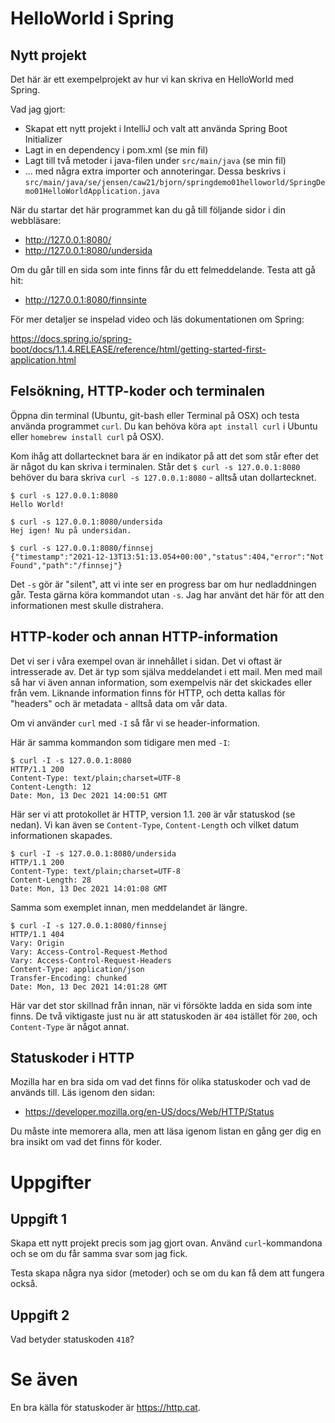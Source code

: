 # HelloWorld i Spring

## Nytt projekt

Det här är ett exempelprojekt av hur vi kan skriva en HelloWorld med Spring.

Vad jag gjort:

* Skapat ett nytt projekt i IntelliJ och valt att använda Spring Boot Initializer
* Lagt in en dependency i pom.xml (se min fil)
* Lagt till två metoder i java-filen under `src/main/java` (se min fil)
* ... med några extra importer och annoteringar. Dessa beskrivs i `src/main/java/se/jensen/caw21/bjorn/springdemo01helloworld/SpringDemo01HelloWorldApplication.java`

När du startar det här programmet kan du gå till följande sidor i din webbläsare:

* http://127.0.0.1:8080/
* http://127.0.0.1:8080/undersida

Om du går till en sida som inte finns får du ett felmeddelande. Testa att gå hit:

* http://127.0.0.1:8080/finnsinte

För mer detaljer se inspelad video och läs dokumentationen om Spring:

https://docs.spring.io/spring-boot/docs/1.1.4.RELEASE/reference/html/getting-started-first-application.html

## Felsökning, HTTP-koder och terminalen

Öppna din terminal (Ubuntu, git-bash eller Terminal på OSX) och testa använda programmet `curl`. Du kan behöva köra `apt install curl` i Ubuntu eller `homebrew install curl` på OSX).

Kom ihåg att dollartecknet bara är en indikator på att det som står efter det är något du kan skriva i terminalen. Står det `$ curl -s 127.0.0.1:8080` behöver du bara skriva `curl -s 127.0.0.1:8080` - alltså utan dollartecknet.

```
$ curl -s 127.0.0.1:8080
Hello World!
```

```
$ curl -s 127.0.0.1:8080/undersida
Hej igen! Nu på undersidan.
```

```
$ curl -s 127.0.0.1:8080/finnsej
{"timestamp":"2021-12-13T13:51:13.054+00:00","status":404,"error":"Not Found","path":"/finnsej"}
```

Det `-s` gör är "silent", att vi inte ser en progress bar om hur nedladdningen går. Testa gärna köra kommandot utan `-s`. Jag har använt det här för att den informationen mest skulle distrahera.

## HTTP-koder och annan HTTP-information

Det vi ser i våra exempel ovan är innehållet i sidan. Det vi oftast är intresserade av. Det är typ som själva meddelandet i ett mail. Men med mail så har vi även annan information, som exempelvis när det skickades eller från vem. Liknande information finns för HTTP, och detta kallas för "headers" och är metadata - alltså data om vår data.

Om vi använder `curl` med `-I` så får vi se header-information.

Här är samma kommandon som tidigare men med `-I`:

```
$ curl -I -s 127.0.0.1:8080
HTTP/1.1 200
Content-Type: text/plain;charset=UTF-8
Content-Length: 12
Date: Mon, 13 Dec 2021 14:00:51 GMT
```

Här ser vi att protokollet är HTTP, version 1.1. `200` är vår statuskod (se nedan). Vi kan även se `Content-Type`, `Content-Length` och vilket datum informationen skapades.

```
$ curl -I -s 127.0.0.1:8080/undersida
HTTP/1.1 200
Content-Type: text/plain;charset=UTF-8
Content-Length: 28
Date: Mon, 13 Dec 2021 14:01:08 GMT
```

Samma som exemplet innan, men meddelandet är längre.

```
$ curl -I -s 127.0.0.1:8080/finnsej
HTTP/1.1 404
Vary: Origin
Vary: Access-Control-Request-Method
Vary: Access-Control-Request-Headers
Content-Type: application/json
Transfer-Encoding: chunked
Date: Mon, 13 Dec 2021 14:01:28 GMT
```

Här var det stor skillnad från innan, när vi försökte ladda en sida som inte finns. De två viktigaste just nu är att statuskoden är `404` istället för `200`, och `Content-Type` är något annat.

## Statuskoder i HTTP

Mozilla har en bra sida om vad det finns för olika statuskoder och vad de används till. Läs igenom den sidan:

* https://developer.mozilla.org/en-US/docs/Web/HTTP/Status

Du måste inte memorera alla, men att läsa igenom listan en gång ger dig en bra insikt om vad det finns för koder.

# Uppgifter

## Uppgift 1
Skapa ett nytt projekt precis som jag gjort ovan. Använd `curl`-kommandona och se om du får samma svar som jag fick.

Testa skapa några nya sidor (metoder) och se om du kan få dem att fungera också.

## Uppgift 2

Vad betyder statuskoden `418`?

# Se även

En bra källa för statuskoder är https://http.cat.
